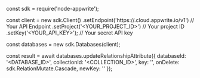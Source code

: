 const sdk = require('node-appwrite');

const client = new sdk.Client()
    .setEndpoint('https://<REGION>.cloud.appwrite.io/v1') // Your API Endpoint
    .setProject('<YOUR_PROJECT_ID>') // Your project ID
    .setKey('<YOUR_API_KEY>'); // Your secret API key

const databases = new sdk.Databases(client);

const result = await databases.updateRelationshipAttribute({
    databaseId: '<DATABASE_ID>',
    collectionId: '<COLLECTION_ID>',
    key: '',
    onDelete: sdk.RelationMutate.Cascade,
    newKey: ''
});
